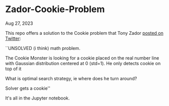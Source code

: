 # Zador-Cookie-Problem
 
Aug 27, 2023

This repo offers a solution to the Cookie problem that Tony Zador [posted on Twitter](https://twitter.com/TonyZador/status/1693706038925562236?s=20): 

``UNSOLVED (i think) math problem.

The Cookie Monster is looking for a cookie placed on the real number line with Gaussian distribution centered at 0 (std=1). 
He only detects cookie on top of it

What is optimal search strategy, ie where does he turn around?

Solver gets a cookie''

It's all in the Jupyter notebook.